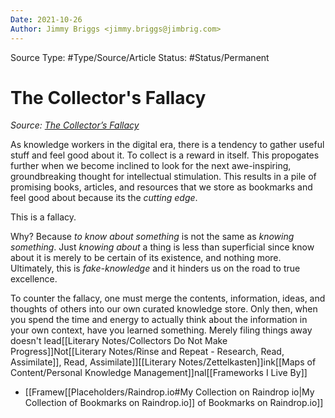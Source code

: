 ```yaml
---
Date: 2021-10-26
Author: Jimmy Briggs <jimmy.briggs@jimbrig.com>
---
```


Source Type: #Type/Source/Article
Status: #Status/Permanent 

# The Collector's Fallacy

*Source: [The Collector’s Fallacy](https://zettelkasten.de/posts/collectors-fallacy/)*

As knowledge workers in the digital era, there is a tendency to gather useful stuff and feel good about it. To collect is a reward in itself. This propogates further when we become inclined to look for the next awe-inspiring, groundbreaking thought for intellectual stimulation. This results in a pile of promising books, articles, and resources that we store as bookmarks and feel good about because its the *cutting edge*.

This is a fallacy.

Why? Because *to know about something* is not the same as *knowing something*. Just *knowing about* a thing is less than superficial since know about it  is merely to be certain of its existence, and nothing more. Ultimately, this is *fake-knowledge* and it hinders us on the road to true excellence. 

To counter the fallacy, one must merge the contents, information, ideas, and thoughts of others into our own curated knowledge store. Only then, when you spend the time and energy to actually think about the information in your own context, have you learned something. Merely filing things away doesn't lead[[Literary Notes/Collectors Do Not Make Progress]]Not[[Literary Notes/Rinse and Repeat - Research, Read, Assimilate]], Read, Assimilate]][[Literary Notes/Zettelkasten]]ink[[Maps of Content/Personal Knowledge Management]]nal[[Frameworks I Live By]]
- [[Framew[[Placeholders/Raindrop.io#My Collection on Raindrop io|My Collection of Bookmarks on Raindrop.io]] of Bookmarks on Raindrop.io]]
